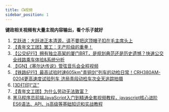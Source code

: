 ```yaml
---
title: 📺视频
sidebar_position: 1
---
```


**键政相关视频有大量主观内容输出，看个乐子就好**

1. [艾跃进：大跃进正本清源，请不要把这顶帽子扣在毛主席头上](https://www.bilibili.com/video/BV19j421m7fA/)
2. [【青年文工团】罢工：无产阶级的重拳！](https://www.bilibili.com/video/BV11C4y1A7Zq)
3. [【公交纪行】拥有独立高架的厦门BRT，是规划典范还是历史遗憾？快速公交全线路乘车体验&系统分析](https://www.bilibili.com/video/BV11H4y177Ms)
4. [【IGN】《塞尔达传说》管弦音乐会全程视频](https://www.bilibili.com/video/BV1YZ421U7TH)
5. [【铁路纪行】最高试验时速605km"青铜剑"列车的动检日常！CRH380AM-0204更高速度试验列车 济局青段动检车次全天追踪拍摄](https://www.bilibili.com/video/BV1b341127rm)
6. [[3D打印]“正”](https://www.bilibili.com/video/BV1S6421u7qd)
7. [【青年文工团】为什么劳动无法致富？](https://www.bilibili.com/video/BV16y421i7AW)
8. [黑马程序员前端JavaScript入门到精通全套视频教程，javascript核心进阶ES6语法、API、js高级等基础知识和实战教程](https://www.bilibili.com/video/BV1Y84y1L7Nn)